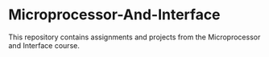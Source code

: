 # Microprocessor-And-Interface
This repository contains assignments and projects from the Microprocessor and Interface course. 
